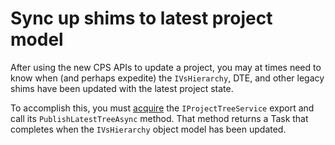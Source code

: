 Sync up shims to latest project model
=====================================

After using the new CPS APIs to update a project, you may at times need to
know when (and perhaps expedite)  the `IVsHierarchy`, DTE, and other legacy
shims have been updated with the latest project state. 

To accomplish this, you must [acquire](Finding_CPS_in_a_VS_project.md) the
`IProjectTreeService` export and call its `PublishLatestTreeAsync` method. 
That method returns a Task that completes when the `IVsHierarchy` object 
model has been updated. 
